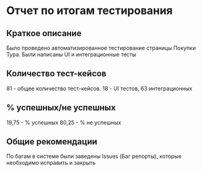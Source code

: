 # Отчет по итогам тестирования

## Краткое описание
Было проведено автоматизированное тестирование страницы Покупки Тура. Были написаны UI и интеграционные тесты
## Количество тест-кейсов
81 - общее количество тест-кейсов. 18 - UI тестов, 63 интеграционных

## % успешных/не успешных
19,75 - % успешных
80,25 - % не успешных

## Общие рекомендации
По багам в системе были заведены Issues (Баг репорты), которые необходимо исправить и закрыть
